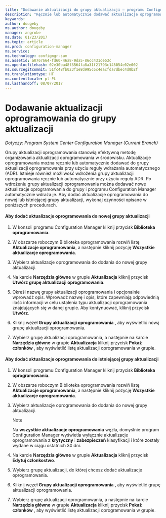 ```yaml
---
title: "Dodawanie aktualizacji do grupy aktualizacji — programu Configuration Manager | Dokumentacja firmy Microsoft"
description: "Ręcznie lub automatycznie dodawać aktualizacje oprogramowania do grupy aktualizacji oprogramowania w danym środowisku."
keywords: 
author: dougeby
ms.author: dougeby
manager: angrobe
ms.date: 01/23/2017
ms.topic: article
ms.prod: configuration-manager
ms.service: 
ms.technology: configmgr-sum
ms.assetid: a0767664-fd60-46a8-9da5-86cc431ce53c
ms.openlocfilehash: 02e30ba48f3564fa8a31f21793c145054e02e002
ms.sourcegitcommit: 51fc48fb023f1e8d995c6c4eacfda7dbec4d0b2f
ms.translationtype: HT
ms.contentlocale: pl-PL
ms.lasthandoff: 08/07/2017
---
```

# <a name="add-software-updates-to-an-update-group"></a>Dodawanie aktualizacji oprogramowania do grupy aktualizacji  

*Dotyczy: Program System Center Configuration Manager (Current Branch)*

 Grupy aktualizacji oprogramowania stanowią efektywną metodę organizowania aktualizacji oprogramowania w środowisku. Aktualizacje oprogramowania można ręcznie lub automatycznie dodawać do grupy aktualizacji oprogramowania przy użyciu reguły wdrażania automatycznego (ADR). Istnieje również możliwość wdrożenia grupy aktualizacji oprogramowania ręcznie lub automatycznie przy użyciu reguły ADR. Po wdrożeniu grupy aktualizacji oprogramowania można dodawać nowe aktualizacje oprogramowania do grupy i programu Configuration Manager automatycznie wdraża je. Aby dodać aktualizacje oprogramowania do nowej lub istniejącej grupy aktualizacji, wykonaj czynności opisane w poniższych procedurach.  

#### <a name="to-add-software-updates-to-a-new-software-update-group"></a>Aby dodać aktualizacje oprogramowania do nowej grupy aktualizacji  

1.  W konsoli programu Configuration Manager kliknij przycisk **Biblioteka oprogramowania**.  

2.  W obszarze roboczym Biblioteka oprogramowania rozwiń listę **Aktualizacje oprogramowania**, a następnie kliknij pozycję **Wszystkie aktualizacje oprogramowania**.  

3.  Wybierz aktualizacje oprogramowania do dodania do nowej grupy aktualizacji.  

4.  Na karcie **Narzędzia główne** w grupie **Aktualizacja** kliknij przycisk **Utwórz grupę aktualizacji oprogramowania**.  

5.  Określ nazwę grupy aktualizacji oprogramowania i opcjonalnie wprowadź opis. Wprowadź nazwę i opis, które zapewniają odpowiednią ilość informacji w celu ustalenia typu aktualizacji oprogramowania znajdujących się w danej grupie. Aby kontynuować, kliknij przycisk **Utwórz**.  

6.  Kliknij węzeł **Grupy aktualizacji oprogramowania** , aby wyświetlić nową grupę aktualizacji oprogramowania.  

7.  Wybierz grupę aktualizacji oprogramowania, a następnie na karcie **Narzędzia główne** w grupie **Aktualizacja** kliknij przycisk **Pokaż członków** , aby wyświetlić listę aktualizacji oprogramowania w grupie.  

#### <a name="to-add-software-updates-to-an-existing-software-update-group"></a>Aby dodać aktualizacje oprogramowania do istniejącej grupy aktualizacji  

1.  W konsoli programu Configuration Manager kliknij przycisk **Biblioteka oprogramowania**.  

2.  W obszarze roboczym Biblioteka oprogramowania rozwiń listę **Aktualizacje oprogramowania**, a następnie kliknij pozycję **Wszystkie aktualizacje oprogramowania**.  

3.  Wybierz aktualizacje oprogramowania do dodania do nowej grupy aktualizacji.  

    > [!NOTE]  
    >  Na **wszystkie aktualizacje oprogramowania** węzła, domyślnie program Configuration Manager wyświetla wyłącznie aktualizacje oprogramowania z **krytyczny** i **zabezpieczeń** klasyfikacji i które zostały wydane w ciągu ostatnich 30 dni.  

4.  Na karcie **Narzędzia główne** w grupie **Aktualizacja** kliknij przycisk **Edytuj członkostwo**.  

5.  Wybierz grupę aktualizacji, do której chcesz dodać aktualizacje oprogramowania.  

6.  Kliknij węzeł **Grupy aktualizacji oprogramowania** , aby wyświetlić grupę aktualizacji oprogramowania.  

7.  Wybierz grupę aktualizacji oprogramowania, a następnie na karcie **Narzędzia główne** w grupie **Aktualizacja** kliknij przycisk **Pokaż członków** , aby wyświetlić listę aktualizacji oprogramowania w grupie.  
